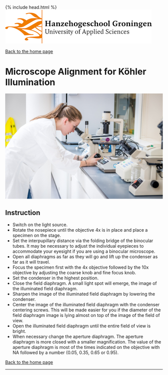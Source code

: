 {% include head.html %}
![Hanze](../../hanze/hanze.png)

[Back to the home page](../../index.md)  

# Microscope Alignment for Köhler Illumination

![microscopy](./impression.jpg)

## Instruction

- Switch on the light source.
- Rotate the nosepiece until the objective 4x is in place and place a specimen on the stage.
- Set the interpupillary distance via the folding bridge of the binocular tubes. It may be necessary to adjust the individual eyepieces to accommodate your eyesight if you are using a binocular microscope.
- Open all diaphragms as far as they will go and lift up the condenser as far as it will travel.
- Focus the specimen first with the 4x objective followed by the 10x objective by adjusting the coarse knob and fine focus knob.
- Set the condenser in the highest position.
- Close the field diaphragm. A small light spot will emerge, the image of the illuminated field diaphragm.
- Sharpen the image of the illuminated field diaphragm by lowering the condenser.
- Center the image of the illuminated field diaphragm with the condenser centering screws. This will be made easier for you if the diameter of the field diaphragm image is lying almost on top of the image of the field of view.
- Open the illuminated field diaphragm until the entire field of view is bright.
- When necessary change the aperture diaphragm. The aperture diaphragm is more closed with a smaller magnification. The value of the aperture diaphragm is most of the times indicated on the objective with NA followed by a number (0.05, 0.35, 0.65 or 0.95). 


[Back to the home page](../../index.md)  

---